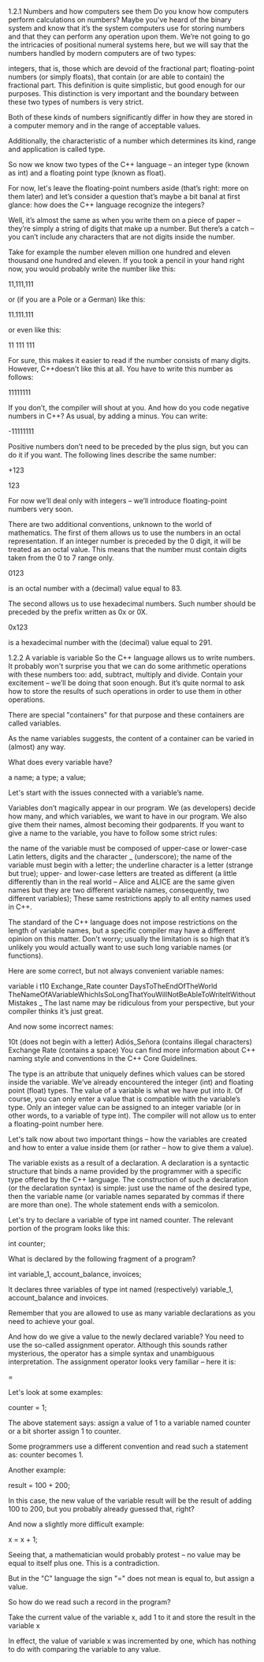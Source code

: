 1.2.1 Numbers and how computers see them
Do you know how computers perform calculations on numbers? Maybe you've heard of the binary system and know that it’s the system computers use for storing numbers and that they can perform any operation upon them. We’re not going to go the intricacies of positional numeral systems here, but we will say that the numbers handled by modern computers are of two types:

integers, that is, those which are devoid of the fractional part;
floating-point numbers (or simply floats), that contain (or are able to contain) the fractional part.
This definition is quite simplistic, but good enough for our purposes. This distinction is very important and the boundary between these two types of numbers is very strict.

Both of these kinds of numbers significantly differ in how they are stored in a computer memory and in the range of acceptable values.

Additionally, the characteristic of a number which determines its kind, range and application is called type.


So now we know two types of the C++ language – an integer type (known as int) and a floating point type (known as float).

For now, let's leave the floating-point numbers aside (that’s right: more on them later) and let’s consider a question that’s maybe a bit banal at first glance: how does the C++ language recognize the integers?

Well, it’s almost the same as when you write them on a piece of paper – they’re simply a string of digits that make up a number. But there’s a catch – you can’t include any characters that are not digits inside the number.

Take for example the number eleven million one hundred and eleven thousand one hundred and eleven. If you took a pencil in your hand right now, you would probably write the number like this:

11,111,111

or (if you are a Pole or a German) like this:

11.111.111

or even like this:

11 111 111

For sure, this makes it easier to read if the number consists of many digits. However, C++doesn’t like this at all. You have to write this number as follows:

11111111

If you don’t, the compiler will shout at you. And how do you code negative numbers in C++? As usual, by adding a minus. You can write:

-11111111

Positive numbers don’t need to be preceded by the plus sign, but you can do it if you want. The following lines describe the same number:

+123

123

For now we’ll deal only with integers – we’ll introduce floating-point numbers very soon.

There are two additional conventions, unknown to the world of mathematics. The first of them allows us to use the numbers in an octal representation. If an integer number is preceded by the 0 digit, it will be treated as an octal value. This means that the number must contain digits taken from the 0 to 7 range only.

0123

is an octal number with a (decimal) value equal to 83.

The second allows us to use hexadecimal numbers. Such number should be preceded by the prefix written as 0x or 0X.

0x123

is a hexadecimal number with the (decimal) value equal to 291.

1.2.2 A variable is variable
So the C++ language allows us to write numbers. It probably won't surprise you that we can do some arithmetic operations with these numbers too: add, subtract, multiply and divide. Contain your excitement – we’ll be doing that soon enough. But it’s quite normal to ask how to store the results of such operations in order to use them in other operations.



There are special "containers" for that purpose and these containers are called variables.

As the name variables suggests, the content of a container can be varied in (almost) any way.

What does every variable have?

a name;
a type;
a value;


Let's start with the issues connected with a variable’s name.

Variables don’t magically appear in our program. We (as developers) decide how many, and which variables, we want to have in our program. We also give them their names, almost becoming their godparents. If you want to give a name to the variable, you have to follow some strict rules:

the name of the variable must be composed of upper-case or lower-case Latin letters, digits and the character _ (underscore);
the name of the variable must begin with a letter;
the underline character is a letter (strange but true);
upper- and lower-case letters are treated as different (a little differently than in the real world – Alice and ALICE are the same given names but they are two different variable names, consequently, two different variables);
These same restrictions apply to all entity names used in C++.

The standard of the C++ language does not impose restrictions on the length of variable names, but a specific compiler may have a different opinion on this matter. Don't worry; usually the limitation is so high that it’s unlikely you would actually want to use such long variable names (or functions).


Here are some correct, but not always convenient variable names:

variable
i
t10
Exchange_Rate
counter
DaysToTheEndOfTheWorld
TheNameOfAVariableWhichIsSoLongThatYouWillNotBeAbleToWriteItWithoutMistakes
_
The last name may be ridiculous from your perspective, but your compiler thinks it’s just great.

And now some incorrect names:

10t (does not begin with a letter)
Adiós_Señora (contains illegal characters)
Exchange Rate (contains a space)
You can find more information about C++ naming style and conventions in the C++ Core Guidelines.

The type is an attribute that uniquely defines which values can be stored inside the variable. We’ve already encountered the integer (int) and floating point (float) types. The value of a variable is what we have put into it. Of course, you can only enter a value that is compatible with the variable’s type. Only an integer value can be assigned to an integer variable (or in other words, to a variable of type int). The compiler will not allow us to enter a floating-point number here.

Let's talk now about two important things – how the variables are created and how to enter a value inside them (or rather – how to give them a value).

The variable exists as a result of a declaration. A declaration is a syntactic structure that binds a name provided by the programmer with a specific type offered by the C++ language. The construction of such a declaration (or the declaration syntax) is simple: just use the name of the desired type, then the variable name (or variable names separated by commas if there are more than one). The whole statement ends with a semicolon.

Let's try to declare a variable of type int named counter. The relevant portion of the program looks like this:



int counter;

What is declared by the following fragment of a program?



int variable_1, account_balance, invoices;

It declares three variables of type int named (respectively) variable_1, account_balance and invoices.

Remember that you are allowed to use as many variable declarations as you need to achieve your goal.


And how do we give a value to the newly declared variable? You need to use the so-called assignment operator. Although this sounds rather mysterious, the operator has a simple syntax and unambiguous interpretation. The assignment operator looks very familiar – here it is:



=

Let's look at some examples:



counter = 1;

The above statement says: assign a value of 1 to a variable named counter or a bit shorter assign 1 to counter.

Some programmers use a different convention and read such a statement as: counter becomes 1.

Another example:



result = 100 + 200;

In this case, the new value of the variable result will be the result of adding 100 to 200, but you probably already guessed that, right?


And now a slightly more difficult example:



x = x + 1;

Seeing that, a mathematician would probably protest – no value may be equal to itself plus one. This is a contradiction.

But in the "C" language the sign "=" does not mean is equal to, but assign a value.

So how do we read such a record in the program?

Take the current value of the variable x, add 1 to it and store the result in the variable x

In effect, the value of variable x was incremented by one, which has nothing to do with comparing the variable to any value.
